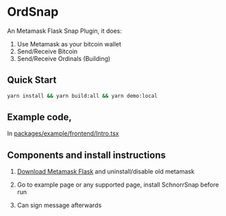 # OrdSnap

An Metamask Flask Snap Plugin, it does:

1. Use Metamask as your bitcoin wallet
2. Send/Receive Bitcoin
3. Send/Receive Ordinals (Building)

## Quick Start

```bash
yarn install && yarn build:all && yarn demo:local
```

## Example code,

In [packages/example/frontend/Intro.tsx](./packages/example/frontend/Intro.tsx)

## Components and install instructions

1. [Download Metamask Flask](https://metamask.io/flask/)
   and uninstall/disable old metamask

2. Go to example page or any supported page, install SchnorrSnap before run

3. Can sign message afterwards
